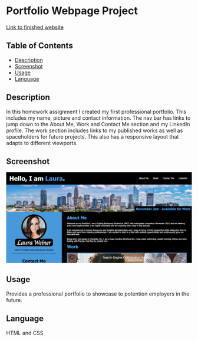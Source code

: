 # Portfolio Webpage Project

[Link to finished website](https://lweine01.github.io/portfolio-webpage-project/)

## Table of Contents
- [Description](#Description)
- [Screenshot](#Screenshot)
- [Usage](#Usage)
- [Language](#language)


## Description
In this homework assignment I created my first professional portfolio. This includes my name, picture and contact information. The nav bar has links to jump down to the About Me, Work and Contact Me section and my LinkedIn profile. The work section includes links to my published works as well as spaceholders for future projects. This also has a responsive layout that adapts to different viewports. 

## Screenshot
![website screenshot](./assets/images/screenshot.png)

## Usage
Provides a professional portfolio to showcase to potention employers in the future.

## Language
HTML and CSS
